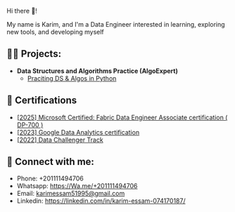 
Hi there 👋!

My name is Karim, and I'm a Data Engineer interested in learning, exploring new tools, and developing myself





<h2>👨‍💻 Projects:</h2>

- <b>Data Structures and Algorithms Practice (AlgoExpert)</b>
  - [Praciting DS & Algos in Python](https://github.com/joshmadakor1/Algorithms-Practice)




<h2> 📃  Certifications</h2>

- [[2025] Microsoft Certified: Fabric Data Engineer Associate certification ( DP-700 )](https://github.com/EngKarimEssam/Portfolio/blob/main/03.Microsoft%20Certified%20Fabric%20Data%20Engineer%20Associate%20certification%20(%20DP-700%20).jpeg?raw=true)
- [[2023] Google Data Analytics certification](https://github.com/EngKarimEssam/Portfolio/blob/main/02.%20Google%20Data%20Analytics%20Certificate.jpeg?raw=true)
- [[2022] Data Challenger Track](https://github.com/EngKarimEssam/Portfolio/blob/main/01.Data%20Challenger%20Track%20.png?raw=true)


<h2> 🤳 Connect with me:</h2>

 - Phone: +201111494706
 - Whatsapp: https://Wa.me/+201111494706
 - Email: karimessam51995@gmail.com
 - Linkedin: https://linkedin.com/in/karim-essam-074170187/
 










<!--
**joshmadakor1/joshmadakor1** is a ✨ _special_ ✨ repository because its `README.md` (this file) appears on your GitHub profile.

Here are some ideas to get you started:

- 🔭 I’m currently working on ...
- 🌱 I’m currently learning ...
- 👯 I’m looking to collaborate on ...
- 🤔 I’m looking for help with ...
- 💬 Ask me about ...
- 📫 How to reach me: ...
- 😄 Pronouns: ...
- ⚡ Fun fact: ...
-->
